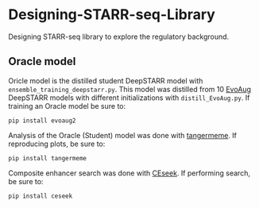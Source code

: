 # Designing-STARR-seq-Library
Designing STARR-seq library to explore the regulatory background. 

## Oracle model 
Oricle model is the distilled student DeepSTARR model with `ensemble_training_deepstarr.py`. This model was distilled from 10 [EvoAug](https://github.com/aduranu/evoaug) DeepSTARR models with different initializations with `distill_EvoAug.py`. 
If training an Oracle model be sure to:
```
pip install evoaug2
```

Analysis of the Oracle (Student) model was done with [tangermeme](https://github.com/jmschrei/tangermeme). If reproducing plots, be sure to:
```
pip install tangermeme
```
Composite enhancer search was done with [CEseek](https://github.com/Jingyu-Fan/CEseek/tree/main). If performing search, be sure to:
```
pip install ceseek
```
